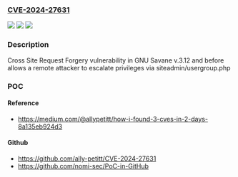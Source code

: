 ### [CVE-2024-27631](https://cve.mitre.org/cgi-bin/cvename.cgi?name=CVE-2024-27631)
![](https://img.shields.io/static/v1?label=Product&message=n%2Fa&color=blue)
![](https://img.shields.io/static/v1?label=Version&message=n%2Fa&color=blue)
![](https://img.shields.io/static/v1?label=Vulnerability&message=n%2Fa&color=brighgreen)

### Description

Cross Site Request Forgery vulnerability in GNU Savane v.3.12 and before allows a remote attacker to escalate privileges via siteadmin/usergroup.php

### POC

#### Reference
- https://medium.com/@allypetitt/how-i-found-3-cves-in-2-days-8a135eb924d3

#### Github
- https://github.com/ally-petitt/CVE-2024-27631
- https://github.com/nomi-sec/PoC-in-GitHub

